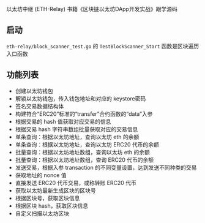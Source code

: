 以太坊中继 (ETH-Relay)
书籍《区块链以太坊DApp开发实战》跟学源码

## 启动
`eth-relay/block_scanner_test.go` 的 `TestBlockScanner_Start` 函数是区块遍历入口函数

## 功能列表
- 创建以太坊钱包
- 解锁以太坊钱包，传入钱包地址和对应的 keystore密码
- 签名交易数据结构体
- 构建符合“ERC20”标准的“transfer”合约函数的“data”入参
- 根据交易的 hash 值获取对应交易的信息
- 根据交易 hash 字符串数组批量获取对应的交易信息
- 单条查询：根据以太坊地址，查询以太坊 eth 的余额
- 单条查询：根据以太坊地址，查询以太坊 ERC20 代币的余额
- 批量查询：根据以太坊地址数组，查询以太坊 eth 的余额
- 批量查询：根据以太坊地址数组，查询 ERC20 代币的余额
- 发送交易，根据入参 transaction 的不同变量设置，达到发送不同种类的交易
- 获取地址的 nonce 值
- 直接发送 ERC20 代币交易，或称转账 ERC20 代币
- 获取以太坊最新生成区块的区块号
- 根据区块号，获取区块信息
- 根据区块 hash，获取区块信息
- 自定义扫描以太坊区块